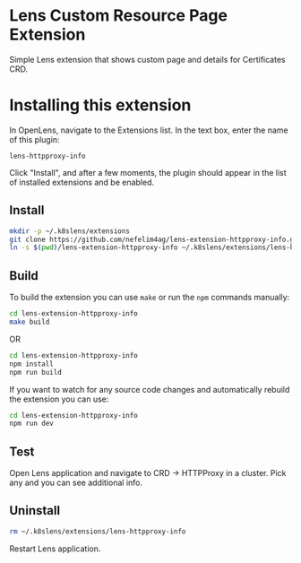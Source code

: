 # Lens Custom Resource Page Extension

Simple Lens extension that shows custom page and details for Certificates CRD.

# Installing this extension

In OpenLens, navigate to the Extensions list. In the text box, enter the name of this plugin:

```
lens-httpproxy-info
```

Click "Install", and after a few moments, the plugin should appear in the list of installed extensions and be enabled.

## Install

```sh
mkdir -p ~/.k8slens/extensions
git clone https://github.com/nefelim4ag/lens-extension-httpproxy-info.git
ln -s $(pwd)/lens-extension-httpproxy-info ~/.k8slens/extensions/lens-httpproxy-info
```

## Build

To build the extension you can use `make` or run the `npm` commands manually:

```sh
cd lens-extension-httpproxy-info
make build
```

OR

```sh
cd lens-extension-httpproxy-info
npm install
npm run build
```

If you want to watch for any source code changes and automatically rebuild the extension you can use:

```sh
cd lens-extension-httpproxy-info
npm run dev
```

## Test

Open Lens application and navigate to CRD -> HTTPProxy in a cluster. Pick any and you can see additional info.

## Uninstall

```sh
rm ~/.k8slens/extensions/lens-httpproxy-info
```

Restart Lens application.
